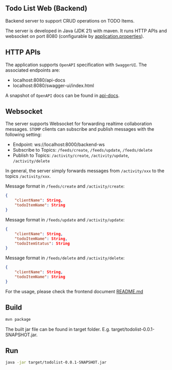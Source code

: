 ## Todo List Web (Backend)

Backend server to support CRUD operations on TODO Items.

The server is developed in Java (JDK 21) with maven. It runs HTTP APIs and websocket on port 8080 (configurable by [application.properties](./src/main/resources/application.properties)).

## HTTP APIs

The application supports `OpenAPI` specification with `SwaggerUI`. The associated endpoints are:
- localhost:8080/api-docs
- localhost:8080/swagger-ui/index.html

A snapshot of `OpenAPI` docs can be found in [api-docs](./api-docs.yaml).

## Websocket

The server supports Websocket for forwarding realtime collaboration messages. `STOMP` clients can subscribe and publish messages with the following setting:

- Endpoint: ws://localhost:8000/backend-ws
- Subscribe to Topics: `/feeds/create`, `/feeds/update`, `/feeds/delete`
- Publish to Topics: `/activity/create`, `/activity/update`, `/activity/delete`

In general, the server simply forwards messages from `/activity/xxx` to the topics `/activity/xxx`.

Message format in `/feeds/create` and `/activity/create`:
```json
{
    "clientName": String, 
    "todoItemName": String
}
```

Message format in `/feeds/update` and `/activity/update`:
```json
{
    "clientName": String, 
    "todoItemName": String,
    "todoItemStatus": String
}
```

Message format in `/feeds/delete` and `/activity/delete`:
```json
{
    "clientName": String, 
    "todoItemName": String
}
```

For the usage, please check the frontend document [README.md](../web/README.md)

## Build

```sh
mvn package
```

The built jar file can be found in target folder. E.g. target/todolist-0.0.1-SNAPSHOT.jar.

## Run

```sh
java -jar target/todolist-0.0.1-SNAPSHOT.jar
```